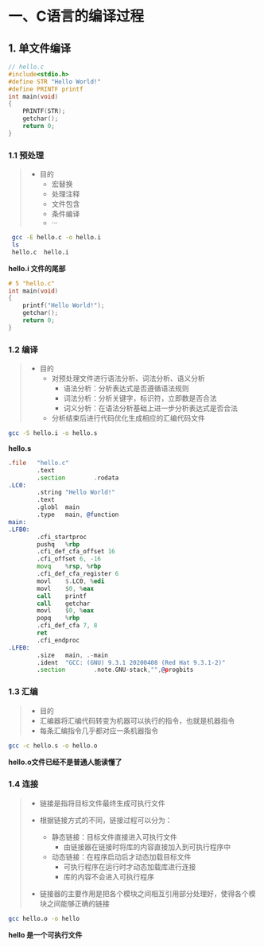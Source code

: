 # 一、C语言的编译过程

## 1. 单文件编译

```c
// hello.c
#include<stdio.h>
#define STR "Hello World!"
#define PRINTF printf
int main(void)
{
    PRINTF(STR);
    getchar();
    return 0;
}
```

### 1.1 预处理

> - 目的
>   - 宏替换
>   - 处理注释
>   - 文件包含
>   - 条件编译
>   - ···

```bash
 gcc -E hello.c -o hello.i
 ls
 hello.c  hello.i
```

**hello.i 文件的尾部**

```c
# 5 "hello.c"
int main(void)
{
    printf("Hello World!");
    getchar();
    return 0;
}
```

### 1.2 编译

> - 目的
>   - 对预处理文件进行语法分析、词法分析、语义分析
>     - 语法分析：分析表达式是否遵循语法规则
>     - 词法分析：分析关键字，标识符，立即数是否合法
>     - 词义分析：在语法分析基础上进一步分析表达式是否合法
>   - 分析结束后进行代码优化生成相应的汇编代码文件

```bash
gcc -S hello.i -o hello.s
```

**hello.s**

```asm
.file   "hello.c"
        .text
        .section        .rodata
.LC0:
        .string "Hello World!"
        .text
        .globl  main
        .type   main, @function
main:
.LFB0:
        .cfi_startproc
        pushq   %rbp
        .cfi_def_cfa_offset 16
        .cfi_offset 6, -16
        movq    %rsp, %rbp
        .cfi_def_cfa_register 6
        movl    $.LC0, %edi
        movl    $0, %eax
        call    printf
        call    getchar
        movl    $0, %eax
        popq    %rbp
        .cfi_def_cfa 7, 8
        ret
        .cfi_endproc
.LFE0:
        .size   main, .-main
        .ident  "GCC: (GNU) 9.3.1 20200408 (Red Hat 9.3.1-2)"
        .section        .note.GNU-stack,"",@progbits
```

### 1.3 汇编

> -  目的
>   - 汇编器将汇编代码转变为机器可以执行的指令，也就是机器指令
>   - 每条汇编指令几乎都对应一条机器指令

```bash
gcc -c hello.s -o hello.o
```

**hello.o文件已经不是普通人能读懂了**

### 1.4 连接

> - 链接是指将目标文件最终生成可执行文件
> - 根据链接方式的不同，链接过程可以分为：
>   - 静态链接：目标文件直接进入可执行文件
>     - 由链接器在链接时将库的内容直接加入到可执行程序中
>   - 动态链接：在程序启动后才动态加载目标文件
>     - 可执行程序在运行时才动态加载库进行连接
>     - 库的内容不会进入可执行程序   
>
> -    链接器的主要作用是把各个模块之间相互引用部分处理好，使得各个模块之间能够正确的链接

```bash
gcc hello.o -o hello
```

**hello 是一个可执行文件**
